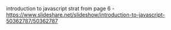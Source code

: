 introduction to javascript
strat from page 6 - https://www.slideshare.net/slideshow/introduction-to-javascript-50362787/50362787
